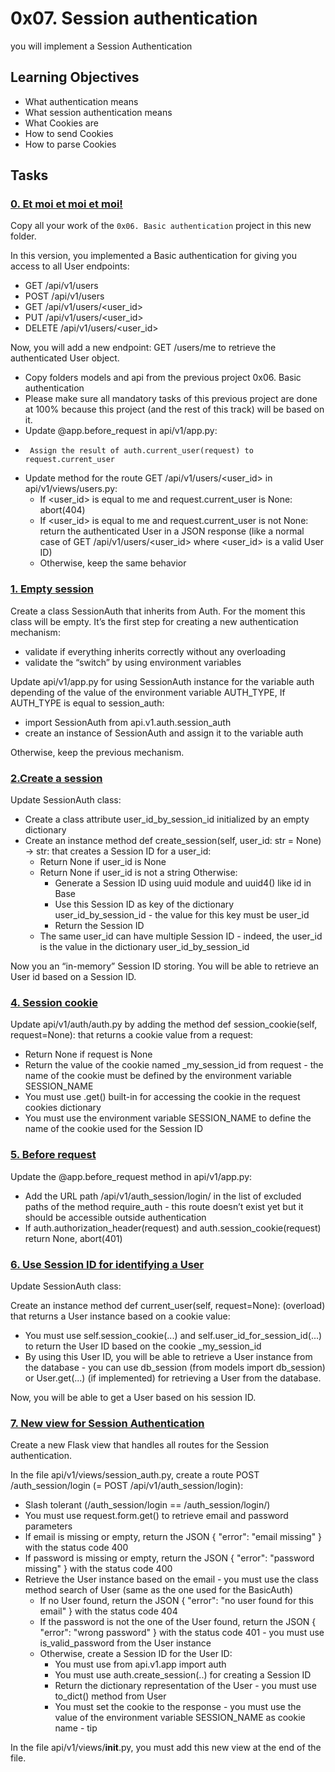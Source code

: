 # 0x07. Session authentication
you will implement a Session Authentication

## Learning Objectives
   - What authentication means
   - What session authentication means
   - What Cookies are
   - How to send Cookies
   - How to parse Cookies

## Tasks
### [0. Et moi et moi et moi! ](./api/v1/app.py)
Copy all your work of the `0x06. Basic authentication` project in this new folder.

In this version, you implemented a Basic authentication for giving you access to all User endpoints:

  -  GET /api/v1/users
  -  POST /api/v1/users
  -  GET /api/v1/users/<user_id>
  -  PUT /api/v1/users/<user_id>
  -  DELETE /api/v1/users/<user_id>

Now, you will add a new endpoint: GET /users/me to retrieve the authenticated User object.

  -  Copy folders models and api from the previous project 0x06. Basic authentication
  -  Please make sure all mandatory tasks of this previous project are done at 100% because this project (and the rest of this track) will be based on it.
  -  Update @app.before_request in api/v1/app.py:
  -      Assign the result of auth.current_user(request) to request.current_user
  -  Update method for the route GET /api/v1/users/<user_id> in api/v1/views/users.py:
      -  If <user_id> is equal to me and request.current_user is None: abort(404)
      -  If <user_id> is equal to me and request.current_user is not None: return the authenticated User in a JSON response (like a normal case of GET /api/v1/users/<user_id> where <user_id> is a valid User ID)
      -  Otherwise, keep the same behavior

### [1. Empty session ](./api/v1/auth/session_auth.py)
Create a class SessionAuth that inherits from Auth. For the moment this class will be empty. It’s the first step for creating a new authentication mechanism:

   - validate if everything inherits correctly without any overloading
   - validate the “switch” by using environment variables

Update api/v1/app.py for using SessionAuth instance for the variable auth depending of the value of the environment variable AUTH_TYPE, If AUTH_TYPE is equal to session_auth:

   - import SessionAuth from api.v1.auth.session_auth
   - create an instance of SessionAuth and assign it to the variable auth

Otherwise, keep the previous mechanism.

### [2.Create a session](./api/v1/auth/session_auth.py)
Update SessionAuth class:

   - Create a class attribute user_id_by_session_id initialized by an empty dictionary
   - Create an instance method def create_session(self, user_id: str = None) -> str: that creates a Session ID for a user_id:
       - Return None if user_id is None
       - Return None if user_id is not a string
        Otherwise:
           - Generate a Session ID using uuid module and uuid4() like id in Base
           - Use this Session ID as key of the dictionary user_id_by_session_id - the value for this key must be user_id
           - Return the Session ID
       - The same user_id can have multiple Session ID - indeed, the user_id is the value in the dictionary user_id_by_session_id

Now you an “in-memory” Session ID storing. You will be able to retrieve an User id based on a Session ID.

### [4. Session cookie](./api/v1/auth/auth.py)
Update api/v1/auth/auth.py by adding the method def session_cookie(self, request=None): that returns a cookie value from a request:

   - Return None if request is None
   - Return the value of the cookie named _my_session_id from request - the name of the cookie must be defined by the environment variable SESSION_NAME
   - You must use .get() built-in for accessing the cookie in the request cookies dictionary
   - You must use the environment variable SESSION_NAME to define the name of the cookie used for the Session ID


### [5. Before request ](./api/v1/app.py)
Update the @app.before_request method in api/v1/app.py:

 -   Add the URL path /api/v1/auth_session/login/ in the list of excluded paths of the method require_auth - this route doesn’t exist yet but it should be accessible outside authentication
 -   If auth.authorization_header(request) and auth.session_cookie(request) return None, abort(401)

### [6. Use Session ID for identifying a User ](./api/v1/auth/session_auth.py)
Update SessionAuth class:

Create an instance method def current_user(self, request=None): (overload) that returns a User instance based on a cookie value:

   - You must use self.session_cookie(...) and self.user_id_for_session_id(...) to return the User ID based on the cookie _my_session_id
   - By using this User ID, you will be able to retrieve a User instance from the database - you can use db_session (from models import db_session) or User.get(...) (if implemented) for retrieving a User from the database.

Now, you will be able to get a User based on his session ID.

### [7. New view for Session Authentication ](./api/v1/views/session_auth.py)
Create a new Flask view that handles all routes for the Session authentication.

In the file api/v1/views/session_auth.py, create a route POST /auth_session/login (= POST /api/v1/auth_session/login):

  -  Slash tolerant (/auth_session/login == /auth_session/login/)
  -  You must use request.form.get() to retrieve email and password parameters
  -  If email is missing or empty, return the JSON { "error": "email missing" } with the status code 400
  -  If password is missing or empty, return the JSON { "error": "password missing" } with the status code 400
  -  Retrieve the User instance based on the email - you must use the class method search of User (same as the one used for the BasicAuth)
      -  If no User found, return the JSON { "error": "no user found for this email" } with the status code 404
      -  If the password is not the one of the User found, return the JSON { "error": "wrong password" } with the status code 401 - you must use is_valid_password from the User instance
      -  Otherwise, create a Session ID for the User ID:
           - You must use from api.v1.app import auth
           - You must use auth.create_session(..) for creating a Session ID
           - Return the dictionary representation of the User - you must use to_dict() method from User
           - You must set the cookie to the response - you must use the value of the environment variable SESSION_NAME as cookie name - tip

In the file api/v1/views/__init__.py, you must add this new view at the end of the file.
